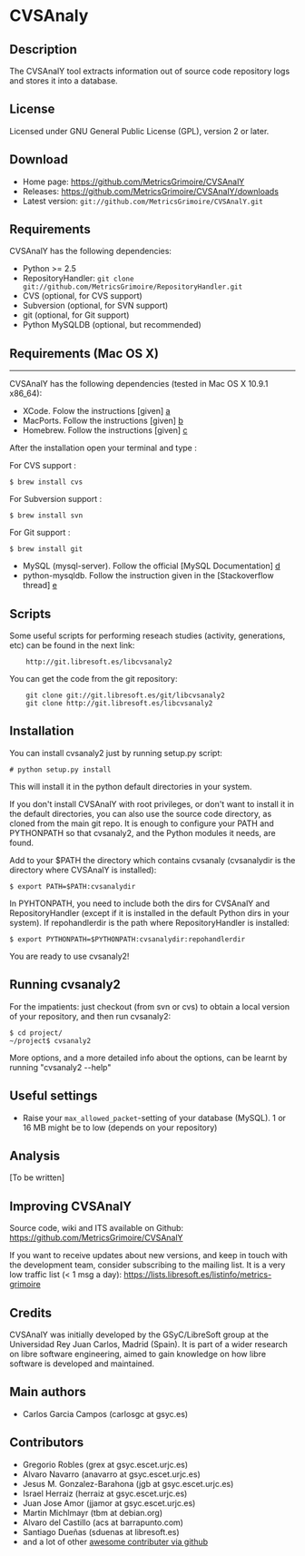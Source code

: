 # CVSAnaly

## Description

The CVSAnalY tool extracts information out of source code repository logs and stores it into a database.


## License

Licensed under GNU General Public License (GPL), version 2 or later.


## Download

* Home page: https://github.com/MetricsGrimoire/CVSAnalY
* Releases: https://github.com/MetricsGrimoire/CVSAnalY/downloads
* Latest version: `git://github.com/MetricsGrimoire/CVSAnalY.git`


## Requirements

CVSAnalY has the following dependencies:

* Python >= 2.5
* RepositoryHandler: `git clone git://github.com/MetricsGrimoire/RepositoryHandler.git`
* CVS (optional, for CVS support)
* Subversion (optional, for SVN support)
* git (optional, for Git support)
* Python MySQLDB (optional, but recommended)



## Requirements (Mac OS X)
-------------
CVSAnalY has the following dependencies (tested in Mac OS X 10.9.1 x86_64):

* XCode. Folow the instructions [given] [a] 
* MacPorts. Follow the instructions [given] [b] 
* Homebrew. Follow the instructions [given] [c]

After the installation open your terminal and type : 

For CVS support :

	$ brew install cvs

For Subversion support :

	$ brew install svn
	
For Git support :

	$ brew install git
	
	

* MySQL (mysql-server). Follow the official [MySQL Documentation] [d]
* python-mysqldb. Follow the instruction given in the [Stackoverflow thread] [e] 


[a]: https://developer.apple.com/xcode/
[b]: http://guide.macports.org/#installing
[c]: http://brew.sh/
[d]: http://dev.mysql.com/doc/mysql-macosx-excerpt/5.5/en/
[e]: http://stackoverflow.com/questions/1448429/how-to-install-mysqldb-python-data-access-library-to-mysql-on-mac-os-x



## Scripts

Some useful scripts for performing reseach studies (activity,
generations, etc) can be found in the next link:

        http://git.libresoft.es/libcvsanaly2

You can get the code from the git repository:

        git clone git://git.libresoft.es/git/libcvsanaly2
        git clone http://git.libresoft.es/libcvsanaly2


## Installation

You can install cvsanaly2 just by running setup.py script:

    # python setup.py install

This will install it in the python default directories in your system.

If you don't install CVSAnalY with root privileges, or don't want
to install it in the default directories, you can also use the source
code directory, as cloned from the main git repo. It is enough to
configure your PATH and PYTHONPATH so that cvsanaly2, and the Python
modules it needs, are found.

Add to your $PATH the directory which contains cvsanaly 
(cvsanalydir is the directory where CVSAnalY is installed):

    $ export PATH=$PATH:cvsanalydir

In PYHTONPATH, you need to include both the dirs for CVSAnalY and
RepositoryHandler (except if it is installed in the default Python dirs
in your system). If repohandlerdir is the path where RepositoryHandler
is installed:

    $ export PYTHONPATH=$PYTHONPATH:cvsanalydir:repohandlerdir

You are ready to use cvsanaly2!


## Running cvsanaly2

For the impatients: just checkout (from svn or cvs) to obtain a local
version of your repository, and then run cvsanaly2:

    $ cd project/
    ~/project$ cvsanaly2 

More options, and a more detailed info about the options, can be
learnt by running "cvsanaly2 --help"


## Useful settings

* Raise your `max_allowed_packet`-setting of your database (MySQL). 1 or 16 MB might be to low (depends on your repository)


## Analysis

[To be written]


## Improving CVSAnalY

Source code, wiki and ITS available on Github: https://github.com/MetricsGrimoire/CVSAnalY

If you want to receive updates about new versions, and keep in touch with the development team, consider subscribing to the mailing list. 
It is a very low traffic list (< 1 msg a day): https://lists.libresoft.es/listinfo/metrics-grimoire


## Credits

CVSAnalY was initially developed by the GSyC/LibreSoft group at the Universidad Rey Juan Carlos, Madrid (Spain). 
It is part of a wider research on libre software engineering, aimed to gain knowledge on how libre software is developed and maintained.


## Main authors

* Carlos Garcia Campos (carlosgc at gsyc.es)


## Contributors

* Gregorio Robles (grex at gsyc.escet.urjc.es)
* Alvaro Navarro (anavarro at gsyc.escet.urjc.es)
* Jesus M. Gonzalez-Barahona (jgb at gsyc.escet.urjc.es)
* Israel Herraiz (herraiz at gsyc.escet.urjc.es)
* Juan Jose Amor (jjamor at gsyc.escet.urjc.es)
* Martin Michlmayr (tbm at debian.org)
* Alvaro del Castillo (acs at barrapunto.com)
* Santiago Dueñas (sduenas at libresoft.es)
* and a lot of other [awesome contributer via github](https://github.com/MetricsGrimoire/CVSAnalY/graphs/contributors)

